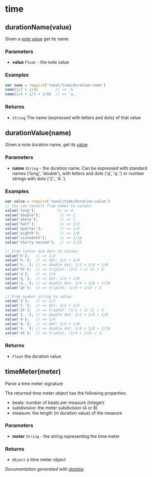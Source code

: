 # time 




## durationName(value) 

Given a [note value](https://en.wikipedia.org/wiki/Note_value) get its name




### Parameters

- **value** `Float`   - the note value




### Examples

```javascript
var name = require('tonal/time/duration-name')
name(1/2 + 1/4)        // => 'h.'
name(1/4 + 1/2 + 1/8)  // => 'q..'
```


### Returns


- `String`   The name (expressed with letters and dots) of that value




## durationValue(name) 

Given a note duration name, get its [value](https://en.wikipedia.org/wiki/Note_value)




### Parameters

- **name** `String`   - the duration name. Can be expressed with standard names ('long', 'double'), with letters and dots ('q', 'q..') or number strings with
dots ('2.', '4..')




### Examples

```javascript
var value = require('tonal/time/duration-value')
// You can convert from names to values:
value('long');          // => 4
value('double');         // => 2
value('whole');          // => 1
value('half');           // => 1/2
value('quarter');        // => 1/4
value('eighth');         // => 1/8
value('sixteenth');      // => 1/16
value('thirty-second');  // => 1/32

// From letter and dots to values:
value('h');   // => 1/2
value('h.');  // => dot: 1/2 + 1/4
value('h..'); // => double dot: 1/2 + 1/4 + 1/8
value('ht');  // => triplet: (1/2 + 1/ 2) / 3
value('q');   // => 1/4
value('q.');  // => dot: 1/4 + 1/8
value('q..'); // => double dot: 1/4 + 1/8 + 1/16
value('qt');  // => triplet: (1/4 + 1/4) / 3

// From number string to value:
value('2');   // => 1/2
value('2.');  // => dot: 1/2 + 1/4
value('2t');  // => triplet: (1/2 + 1/ 2) / 3
value('2..'); // => double dot: 1/2 + 1/4 + 1/8
value('4');   // => 1/4
value('4.');  // => dot: 1/4 + 1/8
value('4..'); // => double dot: 1/4 + 1/8 + 1/16
value('4t');  // => triplet: (1/4 + 1/4) / 3
```


### Returns


- `Float`   the duration value




## timeMeter(meter) 

Parse a time meter signature

The returned time meter object has the following properties:
- beats: number of beats per measure (integer)
- subdivision: the meter subdivision (4 or 8)
- measure: the length (in duration value) of the measure


### Parameters

- **meter** `String`   - the string representing the time meter




### Returns


- `Object`   a time meter object




*Documentation generated with [doxdox](https://github.com/neogeek/doxdox).*
